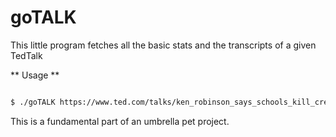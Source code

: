 # goTALK
This little program fetches all the basic stats and the transcripts of a given TedTalk


** Usage **
```sh

$ ./goTALK https://www.ted.com/talks/ken_robinson_says_schools_kill_creativity

```



This is a fundamental part of an umbrella pet project.
